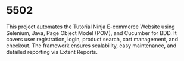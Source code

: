 # 5502
This project automates the Tutorial Ninja E-commerce Website using Selenium, Java, Page Object Model (POM), and Cucumber for BDD. It covers user registration, login, product search, cart management, and checkout. The framework ensures scalability, easy maintenance, and detailed reporting via Extent Reports.
